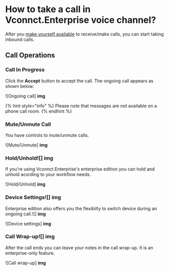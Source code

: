 # How to take a call in Vconnct.Enterprise voice channel?

After you [make yourself available](how-to-make-myself-available-for-accepting-voip-calls.md) to receive/make calls, you can start taking inbound calls.

## **Call Operations**

### **Call In Progress**

Click the **Accept** button to accept the call. The ongoing call appears as shown below:

![Ongoing call] **img**

{% hint style="info" %}
Please note that messages are not available on a phone call room.
{% endhint %}

### Mute/Unmute Call

You have controls to mute/unmute calls.

![Mute/Unmute] **img**

### Hold/Unhold![] **img**

If you're using Vconnct.Enterprise's enterprise edition you can hold and unhold acording to your workflow needs.

![Hold/Unhold] **img**

### Device Settings![] **img**

Enterprise edition also offers you the flexibilty to switch device during an ongoing call.![] **img**

![Device settings] **img**

### Call Wrap-up![] **img**

After the call ends you can leave your notes in the call wrap-up. It is an enterprise-only feature.

![Call wrap-up] **img**
